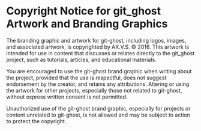 # Copyright Notice for git_ghost Artwork and Branding Graphics

The branding graphic and artwork for git-ghost, including logos, images, and associated artwork, is copyrighted by AX.V.S. © 2016. This artwork is intended for use in content that discusses or relates directly to the git_ghost project, such as tutorials, articles, and educational materials.

You are encouraged to use the git-ghost brand graphic when writing about the project, provided that the use is respectful, does not suggest endorsement by the creator, and retains any attributions. Altering or using the artwork for other projects, especially those not related to git-ghost, without express written consent is not permitted.

Unauthorized use of the git-ghost brand graphic, especially for projects or content unrelated to git-ghost, is not allowed and may be subject to action to protect the copyright.